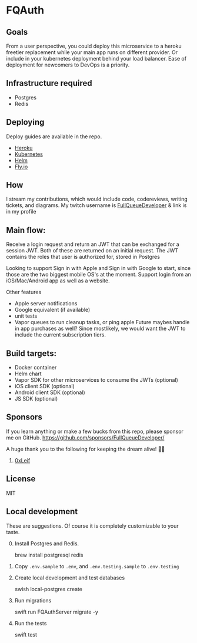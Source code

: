 # FQAuth

## Goals

From a user perspective, you could deploy this microservice to a heroku freetier replacement while your main app runs on different provider. Or include in your kubernetes deployment behind your load balancer. Ease of deployment for newcomers to DevOps is a priority.

## Infrastructure required

- Postgres
- Redis

## Deploying

Deploy guides are available in the repo.

- [Heroku](Deploy/Heroku/README.md)
- [Kubernetes](Deploy/Kubernetes/README.md)
- [Helm](Deploy/Kubernetes/README.md)
- [Fly.io](Deploy/Fly.io/README.md)

## How

I stream my contributions, which would include code, codereviews, writing tickets, and diagrams. My twitch username is [FullQueueDeveloper](https://twitch.tv/FullQueueDeveloper) & link is in my profile

## Main flow:

Receive a login request and return an JWT that can be exchanged for a session JWT. Both of these are returned on an initial request. The JWT contains the roles that user is authorized for, stored in Postgres

Looking to support Sign in with Apple and Sign in with Google to start, since those are the two biggest mobile OS's at the moment. Support login from an iOS/Mac/Android app as well as a website.

Other features

- Apple server notifications
- Google equivalent (if available)
- unit tests
- Vapor queues to run cleanup tasks, or ping apple
  Future maybes handle in app purchases as well? Since mostlikely, we would want the JWT to include the current subscription tiers.

## Build targets:

- Docker container
- Helm chart
- Vapor SDK for other microservices to consume the JWTs (optional)
- iOS client SDK (optional)
- Android client SDK (optional)
- JS SDK (optional)

## Sponsors

If you learn anything or make a few bucks from this repo, please sponsor me on GitHub. https://github.com/sponsors/FullQueueDeveloper/

A huge thank you to the following for keeping the dream alive! 💜🗽

1. [0xLeif](https://github.com/0xLeif)

## License

MIT

## Local development

These are suggestions. Of course it is completely customizable to your taste.

0. Install Postgres and Redis.

   brew install postgresql redis

1. Copy `.env.sample` to `.env`, and `.env.testing.sample` to `.env.testing`

2. Create local development and test databases

   swish local-postgres create

3. Run migrations

   swift run FQAuthServer migrate -y

4. Run the tests

   swift test
